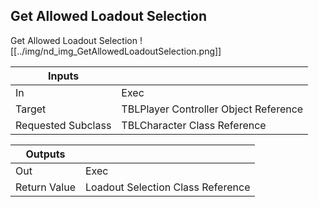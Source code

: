 ## Get Allowed Loadout Selection
Get Allowed Loadout Selection
![[../img/nd_img_GetAllowedLoadoutSelection.png]]

|Inputs||
|--|--|
| In | Exec |
| Target | TBLPlayer Controller Object Reference |
| Requested Subclass | TBLCharacter Class Reference |

|Outputs||
|--|--|
| Out | Exec |
| Return Value | Loadout Selection Class Reference |
